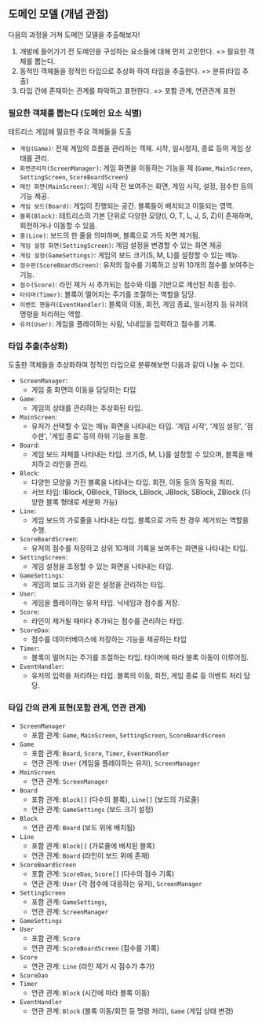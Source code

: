 ## 도메인 모델 (개념 관점)

다음의 과정을 거쳐 도메인 모델을 추출해보자!

1. 개발에 들어가기 전 도메인을 구성하는 요소들에 대해 먼저 고민한다. => 필요한 객체를 뽑는다.
2. 동적인 객체들을 정적인 타입으로 추상화 하여 타입을 추출한다. => 분류(타입 추출)
3. 타입 간에 존재하는 관계를 파악하고 표현한다. => 포함 관계, 연관관계 표현

### 필요한 객체를 뽑는다 (도메인 요소 식별)

테트리스 게임에 필요한 주요 객체들을 도출

- `게임(Game)`: 전체 게임의 흐름을 관리하는 객체. 시작, 일시정지, 종료 등의 게임 상태를 관리.
- `화면관리자(ScreenManager)`: 게임 화면을 이동하는 기능을 제 (`Game`, `MainScreen`, `SettingScreen`, `ScoreBoardScreen`)
- `메인 화면(MainScreen)`: 게임 시작 전 보여주는 화면, 게임 시작, 설정, 점수판 등의 기능 제공.
- `게임 보드(Board)`: 게임이 진행되는 공간. 블록들이 배치되고 이동되는 영역.
- `블록(Block)`: 테트리스의 기본 단위로 다양한 모양(I, O, T, L, J, S, Z)이 존재하며, 회전하거나 이동할 수 있음.
- `줄(Line)`: 보드의 한 줄을 의미하며, 블록으로 가득 차면 제거됨.
- `게임 설정 화면(SettingScreen)`: 게임 설정을 변경할 수 있는 화면 제공
- `게임 설정(GameSettings)`: 게임의 보드 크기(S, M, L)를 설정할 수 있는 메뉴.
- `점수판(ScoreBoardScreen)`: 유저의 점수를 기록하고 상위 10개의 점수를 보여주는 기능.
- `점수(Score)`: 라인 제거 시 추가되는 점수와 이를 기반으로 계산된 최종 점수.
- `타이머(Timer)`: 블록이 떨어지는 주기를 조절하는 역할을 담당.
- `이벤트 핸들러(EventHandler)`: 블록의 이동, 회전, 게임 종료, 일시정지 등 유저의 명령을 처리하는 역할.
- `유저(User)`: 게임을 플레이하는 사람, 닉네임을 입력하고 점수를 기록.

### 타입 추출(추상화)

도출한 객체들을 추상화하여 정적인 타입으로 분류해보면 다음과 같이 나눌 수 있다.

- `ScreenManager`:
    - 게임 중 화면의 이동을 담당하는 타입
- `Game`:
    - 게임의 상태를 관리하는 추상화된 타입.
- `MainScreen`:
    - 유저가 선택할 수 있는 메뉴 화면을 나타내는 타입. '게임 시작', '게임 설정', '점수판', '게임 종료' 등의 하위 기능을 포함.
- `Board`:
    - 게임 보드 자체를 나타내는 타입. 크기(S, M, L)를 설정할 수 있으며, 블록을 배치하고 라인을 관리.
- `Block`:
    - 다양한 모양을 가진 블록을 나타내는 타입. 회전, 이동 등의 동작을 처리.
    - 서브 타입: IBlock, OBlock, TBlock, LBlock, JBlock, SBlock, ZBlock (다양한 블록 형태로 세분화 가능)
- `Line`:
    - 게임 보드의 가로줄을 나타내는 타입. 블록으로 가득 찬 경우 제거되는 역할을 수행.
- `ScoreBoardScreen`:
    - 유저의 점수를 저장하고 상위 10개의 기록을 보여주는 화면을 나타내는 타입.
- `SettingScreen`:
    - 게임 설정을 조정할 수 있는 화면을 나타내는 타입.
- `GameSettings`:
    - 게임의 보드 크기와 같은 설정을 관리하는 타입.
- `User`:
    - 게임을 플레이하는 유저 타입. 닉네임과 점수를 저장.
- `Score`:
    - 라인이 제거될 때마다 추가되는 점수를 관리하는 타입.
- `ScoreDao`:
    - 점수를 데이터베이스에 저장하는 기능을 제공하는 타입
- `Timer`:
    - 블록이 떨어지는 주기를 조절하는 타입. 타이머에 따라 블록 이동이 이루어짐.
- `EventHandler`:
    - 유저의 입력을 처리하는 타입. 블록의 이동, 회전, 게임 종료 등 이벤트 처리 담당.

### 타입 간의 관계 표현(포함 관계, 연관 관계)

- `ScreenManager`
    - 포함 관계: `Game`, `MainScreen`, `SettingScreen`, `ScoreBoardScreen`
- `Game`
    - 포함 관계: `Board`, `Score`, `Timer`, `EventHandler`
    - 연관 관계: `User` (게임을 플레이하는 유저), `ScreenManager`
- `MainScreen`
    - 연관 관계: `ScreenManager`
- `Board`
    - 포함 관계: `Block[]` (다수의 블록), `Line[]` (보드의 가로줄)
    - 연관 관계: `GameSettings` (보드 크기 설정)
- `Block`
    - 연관 관계: `Board` (보드 위에 배치됨)
- `Line`
    - 포함 관계: `Block[]` (가로줄에 배치된 블록)
    - 연관 관계: `Board` (라인이 보드 위에 존재)
- `ScoreBoardScreen`
    - 포함 관계: `ScoreDao`, `Score[]` (다수의 점수 기록)
    - 연관 관계: `User` (각 점수에 대응하는 유저), `ScreenManager`
- `SettingScreen`
    - 포함 관계: `GameSettings`,
    - 연관 관계: `ScreenManager`
- `GameSettings`
- `User`
    - 포함 관계: `Score`
    - 연관 관계: `ScoreBoardScreen` (점수를 기록)
- `Score`
    - 연관 관계: `Line` (라인 제거 시 점수가 추가)
- `ScoreDao`
- `Timer`
    - 연관 관계: `Block` (시간에 따라 블록 이동)
- `EventHandler`
    - 연관 관계: `Block` (블록 이동/회전 등 명령 처리), `Game` (게임 상태 변경)